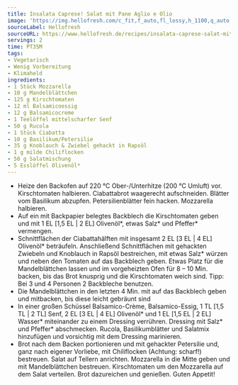 ```yaml
---
title: Insalata Caprese! Salat mit Pane Aglio e Olio
image: 'https://img.hellofresh.com/c_fit,f_auto,fl_lossy,h_1100,q_auto,w_2600/hellofresh_s3/image/insalata-caprese-salat-mit-pane-aglio-e-olio-f9725142.jpg'
sourceLabel: Hellofresh
sourceURL: https://www.hellofresh.de/recipes/insalata-caprese-salat-mit-pane-aglio-e-olio-62540a2734629253c37a26f4
servings: 2
time: PT35M
tags:
- Vegetarisch
- Wenig Vorbereitung
- Klimaheld
ingredients:
- 1 Stück Mozzarella
- 10 g Mandelblättchen
- 125 g Kirschtomaten
- 12 ml Balsamicoessig
- 12 g Balsamicocreme
- 1 Teelöffel mittelscharfer Senf
- 50 g Rucola
- 1 Stück Ciabatta
- 10 g Basilikum/Petersilie
- 35 g Knoblauch & Zwiebel gehackt in Rapsöl
- 1 g milde Chiliflocken
- 50 g Salatmischung
- 5 Esslöffel Olivenöl*
---
```


- Heize den Backofen auf 220 °C Ober-/Unterhitze (200 °C Umluft) vor.  Kirschtomaten halbieren.  Ciabattabrot waagerecht aufschneiden.  Blätter vom Basilikum abzupfen.  Petersilienblätter fein hacken.  Mozzarella halbieren.
- Auf ein mit Backpapier belegtes Backblech die Kirschtomaten geben und mit 1 EL [1,5 EL | 2 EL] Olivenöl\*, etwas Salz\* und Pfeffer\* vermengen.
- Schnittflächen der Ciabattahälften mit insgesamt 2 EL [3 EL | 4 EL] Olivenöl\* beträufeln.  Anschließend Schnittflächen mit gehackten Zwiebeln und Knoblauch in Rapsöl bestreichen, mit etwas Salz\* würzen und neben den Tomaten auf das Backblech geben. Etwas Platz für die Mandelblättchen lassen und im vorgeheizten Ofen für 8 – 10 Min. backen, bis das Brot knusprig und die Kirschtomaten weich sind.  Tipp: Bei 3 und 4 Personen 2 Backbleche benutzen.
- Die Mandelblättchen in den letzten 4 Min. mit auf das Backblech geben und mitbacken, bis diese leicht gebräunt sind
- In einer großen Schüssel Balsamico-Crème, Balsamico-Essig, 1 TL [1,5 TL | 2 TL] Senf, 2 EL [3 EL | 4 EL] Olivenöl\* und 1 EL [1,5 EL | 2 EL] Wasser\* miteinander zu einem Dressing verrühren.  Dressing mit Salz\* und Pfeffer\* abschmecken.  Rucola, Basilikumblätter und Salatmix hinzufügen und vorsichtig mit dem Dressing marinieren.
- Brot nach dem Backen portionieren und mit gehackter Petersilie und, ganz nach eigener Vorliebe, mit Chiliflocken (Achtung: scharf!) bestreuen.  Salat auf Tellern anrichten. Mozzarella in die Mitte geben und mit Mandelblättchen bestreuen. Kirschtomaten um den Mozzarella auf dem Salat verteilen. Brot dazureichen und genießen.  Guten Appetit!
